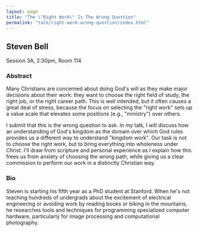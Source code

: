 ```yaml
---
layout: page
title: "The \"Right Work\" Is The Wrong Question"
permalink: "talk/right-work-wrong-question/index.html"
---
```


## <span class="talk-speaker">Steven Bell</span>

Session 3A, 2:30pm, Room 114

### <span class="talk-abstract">Abstract</span>

Many Christians are concerned about doing God's will as they make major decisions about their work: they want to choose the right field of study, the right job, or the right career path.  This is well intended, but it often causes a great deal of stress, because the focus on selecting the "right work" sets up a value scale that elevates some positions (e.g., "ministry") over others.

I submit that this is the wrong question to ask.  In my talk, I will discuss how an understanding of God's kingdom as the domain over which God rules provides us a different way to understand "kingdom work".  Our task is not to choose the right work, but to bring everything into wholeness under Christ.  I'll draw from scripture and personal experience as I explain how this frees us from anxiety of choosing the wrong path, while giving us a clear commission to perform our work in a distinctly Christian way.

### <span class="talk-bio">Bio</span>

Steven is starting his fifth year as a PhD student at Stanford.  When he's not teaching hundreds of undergrads about the excitement of electrical engineering or avoiding work by reading books or biking in the mountains, he researches tools and techniques for programming specialized computer hardware, particularly for image processing and computational photography.
